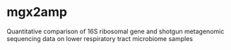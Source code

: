 # mgx2amp
Quantitative comparison of 16S ribosomal gene and shotgun metagenomic sequencing data on lower respiratory tract microbiome samples
